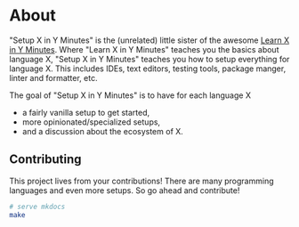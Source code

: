 # About

"Setup X in Y Minutes" is the (unrelated) little sister of the awesome [Learn X in Y Minutes].
Where "Learn X in Y Minutes" teaches you the basics about language X,
"Setup X in Y Minutes" teaches you how to setup everything for language X.
This includes IDEs, text editors, testing tools, package manger, linter and
formatter, etc.

The goal of "Setup X in Y Minutes" is to have for each language X

- a fairly vanilla setup to get started,
- more opinionated/specialized setups,
- and a discussion about the ecosystem of X.


## Contributing

This project lives from your contributions!
There are many programming languages and even more setups.
So go ahead and contribute!


```bash
# serve mkdocs
make
```

<!-- LINKS -->
[Learn X in Y Minutes]: https://learnxinyminutes.com/
